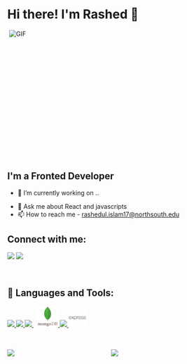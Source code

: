 # Hi there! I'm Rashed 👋

 <img align="right" alt="GIF" src="https://stormotion.io/blog/content/images/2018/06/react-developer.jpg" width="500" height="320" />
 
 ## I'm a Fronted Developer

- 🔭 I’m currently working on ..
<!-- - 🌱 I’m currently learning ... -->
<!-- - 🤔 I’m looking for help with ... -->
- 💬 Ask me about  React and javascripts
- 📫 How to reach me - rashedul.islam17@northsouth.edu
<!-- - 😄 Pronouns: ... -->
<!-- - ⚡ Fun fact: ... -->
## Connect with me:
<p align="left">

<a href = "https://web.facebook.com/profile.php?id=100007208886573"><img src="https://img.icons8.com/fluent/48/000000/facebook.png"/></a>
<a href = "https://www.instagram.com/rashed_islam_/"><img src="https://img.icons8.com/fluent/48/000000/instagram-new.png"/></a>

</p>

</br>

## 🚀 Languages and Tools:

<p align="left"> 
<!--     <a href="https://www.java.com" target="_blank"> <img src="https://img.icons8.com/color/48/000000/java-coffee-cup-logo.png"/> </a> -->
    <a href="https://reactjs.org/" target="_blank"> <img src="https://img.icons8.com/office/48/000000/react.png"/> </a>
<!--     <a href="https://spring.io/projects/spring-boot" target="_blank"> <img src="https://img.icons8.com/color/48/000000/spring-logo.png"/> </a>  -->
    <a href="https://developer.mozilla.org/en-US/docs/Web/JavaScript" target="_blank"> <img src="https://cdn.pixabay.com/photo/2015/04/23/17/41/javascript-736400_960_720.png" width="43"/> </a> 
<!--     <a href="https://www.w3.org/html/" target="_blank"> <img src="https://img.icons8.com/color/48/000000/html-5.png"/> </a>  -->
<!--     <a href="https://www.w3schools.com/css/" target="_blank"> <img src="https://img.icons8.com/color/48/000000/css3.png"/> </a>  -->
<!--     <a href="https://getbootstrap.com" target="_blank"> <img src="https://img.icons8.com/color/48/000000/bootstrap.png"/> </a>  -->
<!--     <a href="https://www.python.org" target="_blank"> <img src="https://img.icons8.com/color/48/000000/python.png"/> </a>  -->
    <a style="padding-right:8px;" href="https://nodejs.org" target="_blank"> <img src="https://img.icons8.com/color/48/000000/nodejs.png"/> </a> 
<!--     <a style="padding-right:8px;" href="https://www.mysql.com/" target="_blank"> <img src="https://img.icons8.com/fluent/50/000000/mysql-logo.png"/> </a> -->
    <a href="https://www.mongodb.com/" target="_blank"> <img src="https://raw.githubusercontent.com/devicons/devicon/master/icons/mongodb/mongodb-original-wordmark.svg" alt="mongodb" width="48" height="48"/> </a> 
    <a href="https://firebase.google.com/" target="_blank"> <img src="https://img.icons8.com/color/48/000000/firebase.png"/> </a> 
<!--     <a href="https://postman.com" target="_blank"> <img src="https://www.vectorlogo.zone/logos/getpostman/getpostman-icon.svg" alt="postman" width="45" height="45"/> </a>    -->
<!--     <a href="https://git-scm.com/" target="_blank"> <img src="https://img.icons8.com/color/48/000000/git.png"/> </a>  -->
<!--     <a href="https://www.jenkins.io" target="_blank"> <img src="https://www.vectorlogo.zone/logos/jenkins/jenkins-icon.svg" alt="jenkins" width="48" height="48"/> </a>  -->
<!--     <a href="https://redux.js.org" target="_blank"> <img src="https://img.icons8.com/color/48/000000/redux.png"/> </a> -->
    <a href="https://expressjs.com" target="_blank"> <img src="https://raw.githubusercontent.com/devicons/devicon/master/icons/express/express-original-wordmark.svg" alt="express" width="40" height="40"/> </a>
</p>

</br>
</br>

<img align="left" width="47%" src="https://github-readme-stats.vercel.app/api?username=Rashed1721&show_icons=true&theme=radical"/>
<img align="left" width="47%" src="https://github-readme-stats.vercel.app/api/top-langs/?username=Rashed1721&layout=compact"/>




